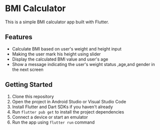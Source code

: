 # BMI Calculator

This is a simple BMI calculator app built with Flutter.

## Features

- Calculate BMI based on user's weight and height input
- Making the user mark his height using slider
- Display the calculated BMI value and user's age
- Show a message indicating the user's weight status ,age,and gender in the next screen

## Getting Started

1. Clone this repository
2. Open the project in Android Studio or Visual Studio Code
3. Install Flutter and Dart SDKs if you haven't already
4. Run `flutter pub get` to install the project dependencies
5. Connect a device or start an emulator
6. Run the app using `flutter run` command



